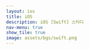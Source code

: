 ```yaml
---
layout: ios  
title: iOS  
description: iOS [Swift] 스터디  
nav-menu: true  
show_tile: true
image: assets/bgs/swift.png
---
```

